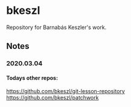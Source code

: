 # bkeszl
Repository for Barnabás Keszler's work.
## Notes
### 2020.03.04
#### Todays other repos:
https://github.com/bkeszl/git-lesson-repository  
https://github.com/bkeszl/patchwork 
